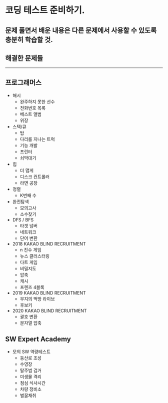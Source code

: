 # 코딩 테스트 준비하기. 
## 문제 풀면서 배운 내용은 다른 문제에서 사용할 수 있도록 충분히 학습할 것.  

## 해결한 문제들
---
## 프로그래머스
+ 해시
  + 완주하지 못한 선수
  + 전화번호 목록
  + 베스트 앨범
  + 위장
+ 스택/큐
  + 탑
  + 다리를 지나는 트럭
  + 기능 개발
  + 프린터
  + 쇠막대기
+ 힙
  + 더 맵게
  + 디스크 컨트롤러
  + 라면 공장
+ 정렬
  + K번째 수
+ 완전탐색
  + 모의고사
  + 소수찾기
+ DFS / BFS
  + 타겟 넘버
  + 네트워크
  + 단어 변환
+ 2018 KAKAO BLIND RECRUITMENT
  + n 진수 게임
  + 뉴스 클러스터링
  + 다트 게임
  + 비밀지도
  + 압축
  + 캐시
  + 프렌즈 4블록
+ 2019 KAKAO BLIND RECRUITMENT
  + 무지의 먹방 라이브
  + 후보키
+ 2020 KAKAO BLIND RECRUITMENT
  + 괄호 변환
  + 문자열 압축

## SW Expert Academy
+ 모의 SW 역량테스트
  + 등산로 조성
  + 수영장
  + 탈주범 검거
  + 미생물 격리
  + 점심 식사시간
  + 차량 정비소
  + 벌꿀채취
